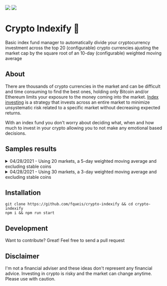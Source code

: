 ![](https://img.shields.io/badge/status-In_Development-red?style=for-the-badge)
![](https://img.shields.io/github/last-commit/fqueis/crypto-indexify?style=for-the-badge)

# Crypto Indexify :gem:

Basic index fund manager to automatically divide your cryptocurrency investment across the top 20 (configurable) crypto currencies ajusting the market cap by the square root of an 10-day (configurable) weighted moving average

 ## About
 
There are thousands of crypto currencies in the market and can be difficult and time consuming to find the best ones, holding only Bitcoin and/or Ethereum limits your exposure to the money coming into the market. [Index investing](https://www.investopedia.com/terms/i/index-investing.asp) is a strategy that invests across an entire market to minimize unsystematic risk related to a specific market without decreasing expected returns.

With an index fund you don't worry about deciding what, when and how much to invest in your crypto allowing you to not make any emotional based decisions.

## Samples results
<details>
  <summary>04/28/2021 - Using 20 markets, a 5-day weighted moving average and excluding stable coins</summary>

```json
[
  {
    "coin": "Bitcoin",
    "mcap": {
      "val": 1028116231054.5498,
      "wma": 1002953639717.4954
    },
    "ratio": 24.45317905030065
  },
  {
    "coin": "Ethereum",
    "mcap": {
      "val": 315040662990.19794,
      "wma": 307697382224.7004
    },
    "ratio": 13.54430731514543
  },
  {
    "coin": "Binance Coin",
    "mcap": {
      "val": 88006798226.51976,
      "wma": 86157427018.60643
    },
    "ratio": 7.167063608212951
  },
  {
    "coin": "XRP",
    "mcap": {
      "val": 61972359814.98788,
      "wma": 61793797344.01338
    },
    "ratio": 6.0697015981157545
  },
  {
    "coin": "Cardano",
    "mcap": {
      "val": 42508052744.49025,
      "wma": 41521956940.07653
    },
    "ratio": 4.975466486997267
  },
  {
    "coin": "Dogecoin",
    "mcap": {
      "val": 40884044589.27487,
      "wma": 38681649934.58153
    },
    "ratio": 4.802279063771392
  },
  {
    "coin": "Polkadot",
    "mcap": {
      "val": 33206249522.058437,
      "wma": 33165148535.382607
    },
    "ratio": 4.446679945952302
  },
  {
    "coin": "Uniswap",
    "mcap": {
      "val": 22328172752.21089,
      "wma": 21211474516.494934
    },
    "ratio": 3.556152102983091
  },
  {
    "coin": "Litecoin",
    "mcap": {
      "val": 17075482817.435257,
      "wma": 16952905454.6094
    },
    "ratio": 3.179193548508536
  },
  {
    "coin": "Bitcoin Cash",
    "mcap": {
      "val": 16805428861.004763,
      "wma": 16510578653.29867
    },
    "ratio": 3.137444453772896
  },
  {
    "coin": "Chainlink",
    "mcap": {
      "val": 15059876003.460323,
      "wma": 15027228986.502954
    },
    "ratio": 2.993190447955147
  },
  {
    "coin": "VeChain",
    "mcap": {
      "val": 12881552161.242146,
      "wma": 12884350028.370003
    },
    "ratio": 2.771571940341642
  },
  {
    "coin": "Solana",
    "mcap": {
      "val": 12184653832.270063,
      "wma": 12121278486.233019
    },
    "ratio": 2.688246648882666
  },
  {
    "coin": "Theta Network",
    "mcap": {
      "val": 11317950153.80305,
      "wma": 10970231424.424826
    },
    "ratio": 2.5574243338655274
  },
  {
    "coin": "Stellar",
    "mcap": {
      "val": 11276782565.638206,
      "wma": 11257018337.540487
    },
    "ratio": 2.590637127202564
  },
  {
    "coin": "Filecoin",
    "mcap": {
      "val": 10311961708.085901,
      "wma": 10296529256.303457
    },
    "ratio": 2.477652114838109
  },
  {
    "coin": "TRON",
    "mcap": {
      "val": 8716739553.089334,
      "wma": 8657381606.53119
    },
    "ratio": 2.2718945985824326
  },
  {
    "coin": "Wrapped Bitcoin",
    "mcap": {
      "val": 8602248996.223707,
      "wma": 8420386882.47087
    },
    "ratio": 2.2405824064592363
  },
  {
    "coin": "Monero",
    "mcap": {
      "val": 7455254633.593193,
      "wma": 7308863228.308366
    },
    "ratio": 2.087467948495002
  },
  {
    "coin": "Terra",
    "mcap": {
      "val": 6511159828.725867,
      "wma": 6641367962.660892
    },
    "ratio": 1.9898652596174156
  }
]
  ```
</details>
<details>
  <summary>04/28/2021 - Using 30 markets, a 3-day weighted moving average and excluding stable coins</summary>

```json
[
  {
    "coin": "Bitcoin",
    "mcap": {
      "val": 1025644066184.0684,
      "wma": 1025633622626.3911
    },
    "ratio": 20.746497194288978
  },
  {
    "coin": "Ethereum",
    "mcap": {
      "val": 315084938197.799,
      "wma": 314349626704.8644
    },
    "ratio": 11.485638187823188
  },
  {
    "coin": "Binance Coin",
    "mcap": {
      "val": 88221126493.15309,
      "wma": 87611628044.4702
    },
    "ratio": 6.063585869354847
  },
  {
    "coin": "XRP",
    "mcap": {
      "val": 61840234264.56233,
      "wma": 62565326959.31512
    },
    "ratio": 5.124075451899311
  },
  {
    "coin": "Cardano",
    "mcap": {
      "val": 42362634264.262665,
      "wma": 42388047822.65433
    },
    "ratio": 4.217648325066966
  },
  {
    "coin": "Dogecoin",
    "mcap": {
      "val": 40746573310.151566,
      "wma": 40146556485.08828
    },
    "ratio": 4.104618582519105
  },
  {
    "coin": "Polkadot",
    "mcap": {
      "val": 33221790454.42623,
      "wma": 33446852169.66301
    },
    "ratio": 3.7465047037067323
  },
  {
    "coin": "Uniswap",
    "mcap": {
      "val": 22264779673.415836,
      "wma": 21898419033.5134
    },
    "ratio": 3.031482306598101
  },
  {
    "coin": "Litecoin",
    "mcap": {
      "val": 17079008926.402807,
      "wma": 17182724786.927563
    },
    "ratio": 2.685311513443084
  },
  {
    "coin": "Bitcoin Cash",
    "mcap": {
      "val": 16790123163.341642,
      "wma": 16819700030.23953
    },
    "ratio": 2.6567933767890635
  },
  {
    "coin": "Chainlink",
    "mcap": {
      "val": 15047889870.601728,
      "wma": 15187094292.3712
    },
    "ratio": 2.524561771326857
  },
  {
    "coin": "VeChain",
    "mcap": {
      "val": 12848685947.158463,
      "wma": 13022823553.676321
    },
    "ratio": 2.3377670602937974
  },
  {
    "coin": "Solana",
    "mcap": {
      "val": 12152902164.93957,
      "wma": 12085554156.505957
    },
    "ratio": 2.2520702899323273
  },
  {
    "coin": "Theta Network",
    "mcap": {
      "val": 11289308526.54297,
      "wma": 11189054504.35866
    },
    "ratio": 2.166932341871507
  },
  {
    "coin": "Stellar",
    "mcap": {
      "val": 11259655268.889393,
      "wma": 11379978593.782011
    },
    "ratio": 2.1853418334832857
  },
  {
    "coin": "Filecoin",
    "mcap": {
      "val": 10307810014.417294,
      "wma": 10342686857.085432
    },
    "ratio": 2.0833649085426247
  },
  {
    "coin": "TRON",
    "mcap": {
      "val": 8698540589.004366,
      "wma": 8784191977.129929
    },
    "ratio": 1.919992650055929
  },
  {
    "coin": "Wrapped Bitcoin",
    "mcap": {
      "val": 8627483377.462942,
      "wma": 8611043220.01061
    },
    "ratio": 1.9009755950011376
  },
  {
    "coin": "Monero",
    "mcap": {
      "val": 7446660812.179367,
      "wma": 7424938912.92233
    },
    "ratio": 1.7652047983826067
  },
  {
    "coin": "Terra",
    "mcap": {
      "val": 6508846182.676813,
      "wma": 6608806366.252656
    },
    "ratio": 1.6653678280724233
  },
  {
    "coin": "NEO",
    "mcap": {
      "val": 6317274274.404011,
      "wma": 6415403733.627693
    },
    "ratio": 1.6408189123252481
  },
  {
    "coin": "PancakeSwap",
    "mcap": {
      "val": 6034911622.340301,
      "wma": 5872867572.815389
    },
    "ratio": 1.5699064034068793
  },
  {
    "coin": "Klaytn",
    "mcap": {
      "val": 5962652513.013225,
      "wma": 6193468759.020276
    },
    "ratio": 1.6121878078912042
  },
  {
    "coin": "IOTA",
    "mcap": {
      "val": 5949312231.9714985,
      "wma": 5923369770.998792
    },
    "ratio": 1.576641955275012
  },
  {
    "coin": "Aave",
    "mcap": {
      "val": 5756329638.776805,
      "wma": 5751651555.112689
    },
    "ratio": 1.5536204916985055
  },
  {
    "coin": "EOS",
    "mcap": {
      "val": 5604573011.258431,
      "wma": 5660183973.854615
    },
    "ratio": 1.5412174960995073
  },
  {
    "coin": "Cosmos",
    "mcap": {
      "val": 5336036589.510163,
      "wma": 5407510054.190747
    },
    "ratio": 1.5064243417009748
  },
  {
    "coin": "Bitcoin SV",
    "mcap": {
      "val": 5305641626.200697,
      "wma": 5350556217.680954
    },
    "ratio": 1.498470241509879
  },
  {
    "coin": "Crypto.com Coin",
    "mcap": {
      "val": 4749637888.191669,
      "wma": 4828010488.484363
    },
    "ratio": 1.4234190024599125
  },
  {
    "coin": "BitTorrent",
    "mcap": {
      "val": 4691001404.416755,
      "wma": 4761353414.13883
    },
    "ratio": 1.4135587591810015
  }
]
  ```
</details>

## Installation

```
git clone https://github.com/fqueis/crypto-indexify && cd crypto-indexify
npm i && npm run start
```

## Development
Want to contribute? Great! Feel free to send a pull request

## Disclaimer

I'm not a financial adviser and these ideas don't represent any financial advice. Investing in crypto is risky and the market can change anytime.
Please use with caution.

